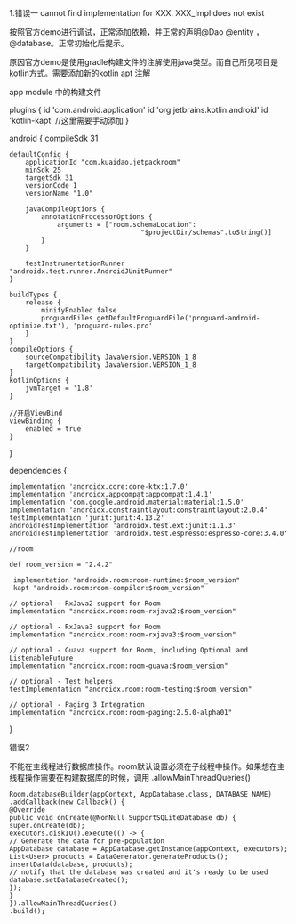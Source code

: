 1.错误一   cannot find implementation for XXX. XXX_Impl does not exist
 
 按照官方demo进行调试，正常添加依赖，并正常的声明@Dao @entity ，@database。正常初始化后提示。
 
 原因官方demo是使用gradle构建文件的注解使用java类型。而自己所见项目是kotlin方式。需要添加新的kotlin apt 注解


app module 中的构建文件

plugins {
id 'com.android.application'
id 'org.jetbrains.kotlin.android'
id 'kotlin-kapt'  //这里需要手动添加
}


android {
compileSdk 31

    defaultConfig {
        applicationId "com.kuaidao.jetpackroom"
        minSdk 25
        targetSdk 31
        versionCode 1
        versionName "1.0"

        javaCompileOptions {
            annotationProcessorOptions {
                arguments = ["room.schemaLocation":
                                     "$projectDir/schemas".toString()]
            }
        }

        testInstrumentationRunner "androidx.test.runner.AndroidJUnitRunner"
    }

    buildTypes {
        release {
            minifyEnabled false
            proguardFiles getDefaultProguardFile('proguard-android-optimize.txt'), 'proguard-rules.pro'
        }
    }
    compileOptions {
        sourceCompatibility JavaVersion.VERSION_1_8
        targetCompatibility JavaVersion.VERSION_1_8
    }
    kotlinOptions {
        jvmTarget = '1.8'
    }

    //开启ViewBind
    viewBinding {
        enabled = true
    }

}

dependencies {

    implementation 'androidx.core:core-ktx:1.7.0'
    implementation 'androidx.appcompat:appcompat:1.4.1'
    implementation 'com.google.android.material:material:1.5.0'
    implementation 'androidx.constraintlayout:constraintlayout:2.0.4'
    testImplementation 'junit:junit:4.13.2'
    androidTestImplementation 'androidx.test.ext:junit:1.1.3'
    androidTestImplementation 'androidx.test.espresso:espresso-core:3.4.0'

    //room

    def room_version = "2.4.2"

     implementation "androidx.room:room-runtime:$room_version"
     kapt "androidx.room:room-compiler:$room_version"   

    // optional - RxJava2 support for Room
    implementation "androidx.room:room-rxjava2:$room_version"

    // optional - RxJava3 support for Room
    implementation "androidx.room:room-rxjava3:$room_version"

    // optional - Guava support for Room, including Optional and ListenableFuture
    implementation "androidx.room:room-guava:$room_version"

    // optional - Test helpers
    testImplementation "androidx.room:room-testing:$room_version"

    // optional - Paging 3 Integration
    implementation "androidx.room:room-paging:2.5.0-alpha01"

}

错误2

不能在主线程进行数据库操作。room默认设置必须在子线程中操作。如果想在主线程操作需要在构建数据库的时候，调用
.allowMainThreadQueries()

    Room.databaseBuilder(appContext, AppDatabase.class, DATABASE_NAME)
    .addCallback(new Callback() {
    @Override
    public void onCreate(@NonNull SupportSQLiteDatabase db) {
    super.onCreate(db);
    executors.diskIO().execute(() -> {
    // Generate the data for pre-population
    AppDatabase database = AppDatabase.getInstance(appContext, executors);
    List<User> products = DataGenerator.generateProducts();
    insertData(database, products);
    // notify that the database was created and it's ready to be used
    database.setDatabaseCreated();
    });
    }
    }).allowMainThreadQueries()
    .build();